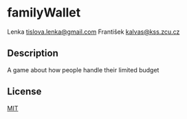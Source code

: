 # familyWallet
Lenka <tislova.lenka@gmail.com>
František <kalvas@kss.zcu.cz>

## Description

A game about how people handle their limited budget

## License

[MIT](LICENSE)

